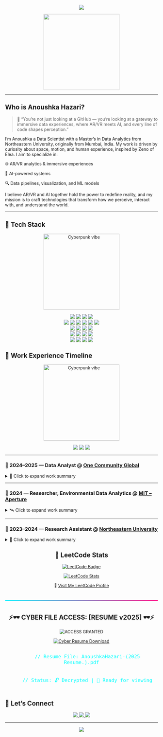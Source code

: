 <p align="center">
  <img src="https://readme-typing-svg.demolab.com?font=Fira+Code&size=24&pause=1500&color=00F7FF&center=true&vCenter=true&width=600&lines=Welcome+to+Anoushka's+GitHub+Portfolio" />
</p>

<p align="center">
  <img src="https://github.com/user-attachments/assets/7f504b08-a3fb-4ea1-bcc4-461ebf6dccdb" width="250" />
</p>

---

## Who is Anoushka Hazari?
> 💬 “You’re not just looking at a GitHub — you’re looking at a gateway to immersive data experiences, where AR/VR meets AI, and every line of code shapes perception.”

I’m Anoushka a Data Scientist with a Master’s in Data Analytics from Northeastern University, originally from Mumbai, India. My work is driven by curiosity about space, motion, and human experience, inspired by Zeno of Elea. I aim to specialize in:

🌐 AR/VR analytics & immersive experiences

🤖 AI-powered systems

🔍 Data pipelines, visualization, and ML models

I believe AR/VR and AI together hold the power to redefine reality, and my mission is to craft technologies that transform how we perceive, interact with, and understand the world.

---

## 🧠 Tech Stack
<p align="center">
  <img src="https://github.com/user-attachments/assets/f8b93b8f-cc9f-40e6-8364-8550496f1b8d" width="250" alt="Cyberpunk vibe" />
</p>

<p align="center">
  
  <!-- LANGUAGES -->
  <img src="https://img.shields.io/badge/Python-FFD43B?style=for-the-badge&logo=python&logoColor=black" />
  <img src="https://img.shields.io/badge/SQL-316192?style=for-the-badge&logo=postgresql&logoColor=white" />
  <img src="https://img.shields.io/badge/R-276DC3?style=for-the-badge&logo=r&logoColor=white" />
  <img src="https://img.shields.io/badge/Bash-121011?style=for-the-badge&logo=gnu-bash&logoColor=white" />

  <!-- CLOUD + DATA -->
  <br/>
  <img src="https://img.shields.io/badge/AWS%20S3-569A31?style=for-the-badge&logo=amazon-aws&logoColor=white" />
  <img src="https://img.shields.io/badge/AWS%20Lambda-FB9D00?style=for-the-badge&logo=aws-lambda&logoColor=white" />
  <img src="https://img.shields.io/badge/Airflow-017CEE?style=for-the-badge&logo=apache-airflow&logoColor=white" />
  <img src="https://img.shields.io/badge/Snowflake-56B9DA?style=for-the-badge&logo=snowflake&logoColor=white" />
  <img src="https://img.shields.io/badge/Hadoop-66CCFF?style=for-the-badge&logo=apache-hadoop&logoColor=black" />
  <img src="https://img.shields.io/badge/PySpark-E25A1C?style=for-the-badge&logo=apachespark&logoColor=white" />

  <!-- ANALYTICS & VISUALIZATION -->
  <br/>
  <img src="https://img.shields.io/badge/Tableau-E97627?style=for-the-badge&logo=tableau&logoColor=white" />
  <img src="https://img.shields.io/badge/Power%20BI-F2C811?style=for-the-badge&logo=powerbi&logoColor=black" />
  <img src="https://img.shields.io/badge/ArcGIS-4479A1?style=for-the-badge&logo=esri&logoColor=white" />
  <img src="https://img.shields.io/badge/Excel-217346?style=for-the-badge&logo=microsoft-excel&logoColor=white" />

  <!-- MACHINE LEARNING -->
  <br/>
  <img src="https://img.shields.io/badge/Scikit--learn-F7931E?style=for-the-badge&logo=scikit-learn&logoColor=white" />
  <img src="https://img.shields.io/badge/XGBoost-EC9132?style=for-the-badge&logo=python&logoColor=white" />
  <img src="https://img.shields.io/badge/OpenCV-5C3EE8?style=for-the-badge&logo=opencv&logoColor=white" />
  <img src="https://img.shields.io/badge/Generative%20AI-000000?style=for-the-badge&logo=openai&logoColor=white" />

  <!-- DEV TOOLS -->
  <br/>
  <img src="https://img.shields.io/badge/VS%20Code-007ACC?style=for-the-badge&logo=visual-studio-code&logoColor=white" />
  <img src="https://img.shields.io/badge/Jupyter-F37626?style=for-the-badge&logo=jupyter&logoColor=white" />
  <img src="https://img.shields.io/badge/GitHub-181717?style=for-the-badge&logo=github&logoColor=white" />
  <img src="https://img.shields.io/badge/GitHub%20Actions-2088FF?style=for-the-badge&logo=github-actions&logoColor=white" />

</p>

## 💼 Work Experience Timeline

<p align="center">
  <img src="https://github.com/user-attachments/assets/20456aa0-5c3f-4f1c-b413-469ea0386766" width="250" alt="Cyberpunk vibe" />
</p>

<p align="center">
  <a href="#one-community"><img src="https://img.shields.io/badge/2024–2025-One%20Community%20Global-blue?style=for-the-badge&logo=github" /></a>
  <a href="#mit-project"><img src="https://img.shields.io/badge/2024-MIT%20Project-orange?style=for-the-badge&logo=linkedin" /></a>
  <a href="#crime-lab"><img src="https://img.shields.io/badge/2023–2024-Crime%20Lab-green?style=for-the-badge&logo=arcgis" /></a>
</p>

---

### 🔹 <a name="one-community"></a> 2024–2025 — **Data Analyst** @ [One Community Global](https://onecommunityglobal.org/one-community-welcomes-anoushka-hazari-to-the-administration-team/)

<details>
<summary>🧠 Click to expand work summary</summary>

- Built a PR Review Team Dashboard in **Figma + Tableau**, improving team decision-making by **30%**
- Automated Slack notifications & Google Sheets integration using **Python**, reducing manual effort by **50%**
- Managed cross-functional tasks across **frontend, backend, and DevOps** to deliver real-time analytics
- Led end-to-end analytics pipeline from data collection to visualization and release

</details>

---

### 🔹 <a name="mit-project"></a> 2024 — **Researcher, Environmental Data Analytics** @ [MIT – Aperture](https://www.linkedin.com/pulse/immediate-release-aperture-launches-high-resolution-daily-2snuc/?trackingId=Ht6iBLK87gcCrKgsgyX6rw%3D%3D)

<details>
<summary>🛰️ Click to expand work summary</summary>

- Developed a Python-based automation pipeline to pull **hourly soil moisture and temperature** data from Kansas Mesonet via REST API  
- Engineered logic to handle data across **5cm to 120cm depths** with flexibility for future datasets  
- Collaborated directly with Aperture founder for scalable API integration and long-term environmental data vision  
- Helped lay the foundation for real-time state-level environmental monitoring

</details>

---

### 🔹 <a name="crime-lab"></a> 2023–2024 — **Research Assistant** @ [Northeastern University](https://cssh.northeastern.edu/crj/the-paterson-nj-coalition-for-opioid-assessment-and-response-problem-analysis-and-program-evaluation/)

<details>
<summary>📍 Click to expand work summary</summary>

- Conducted **geospatial analysis** using ArcGIS Pro to identify overdose hotspots in Paterson, NJ  
- Used **R and Excel** for public health data mining and statistical analysis  
- Authored detailed reports and visual maps to support **opioid prevention strategies**  
- Synthesized research evidence for actionable insights influencing real-world community policy

</details>
<h2 align="center">🧠 LeetCode Stats</h2>

<p align="center">
  <a href="https://leetcode.com/u/hazari_A1/" target="_blank">
    <img src="https://img.shields.io/badge/LeetCode-hazari__A1-orange?style=for-the-badge&logo=leetcode" alt="LeetCode Badge"/>
  </a>
</p>

<p align="center">
  <a href="https://leetcode.com/u/hazari_A1/" target="_blank">
    <img src="https://leetcard.jacoblin.cool/hazari_A1?theme=unicorn&ext=heatmap" alt="LeetCode Stats"/>
  </a>
</p>

<p align="center">
  🔗 <a href="https://leetcode.com/u/hazari_A1/" target="_blank">Visit My LeetCode Profile</a>
</p>

<hr style="border: none; height: 2px; background: linear-gradient(to right, #00f0ff, #ff0080); margin: 40px 0;" /> 


<h2 align="center">⚡🕶️ CYBER FILE ACCESS: [RESUME v2025] 🕶️⚡</h2>

<p align="center">
  <img src="https://img.shields.io/badge/ACCESS-GRANTED-00FFFF?style=for-the-badge&logo=hackerone&logoColor=black" alt="ACCESS GRANTED"/>
</p>

<p align="center">
  <a href="./AnoushkaHazari-(2025 Resume.).pdf" target="_blank">
    <img src="https://readme-typing-svg.herokuapp.com?font=Share+Tech+Mono&size=24&duration=3000&pause=500&color=00FFCC&center=true&vCenter=true&width=435&lines=▶️+DOWNLOAD+THE+CYBER+RESUME+NOW" alt="Cyber Resume Download"/>
  </a>
</p>

<p align="center">
  <code style="font-family: 'Share Tech Mono', monospace; font-size: 16px; color: #00ffff;">
    // Resume File: AnoushkaHazari-(2025 Resume.).pdf
    <br>
    // Status: 🔓 Decrypted | 📄 Ready for viewing
  </code>
</p>


## 🔗 Let’s Connect

<p align="center">
  <a href="https://www.linkedin.com/in/anoushkahazari/">
    <img src="https://img.shields.io/badge/LinkedIn-Anoushka%20Hazari-blue?style=for-the-badge&logo=linkedin" />
  </a>
  <a href="https://github.com/Nush001">
    <img src="https://img.shields.io/badge/GitHub-Nush001-181717?style=for-the-badge&logo=github" />
  </a>
  <a href="mailto:hazarianoushka33@gmail.com">
    <img src="https://img.shields.io/badge/Email-hazarianoushka33@gmail.com-D14836?style=for-the-badge&logo=gmail&logoColor=white" />
  </a>
</p>

---

<p align="center">
  <img src="https://capsule-render.vercel.app/api?type=waving&color=0:ff0055,100:000000&height=120&section=footer&text=See%20You,%20Space%20Coder...&fontColor=ffffff&fontSize=30" />
</p>

